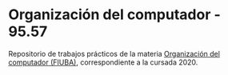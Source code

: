 # Organización del computador - 95.57
Repositorio de trabajos prácticos de la materia [Organización del computador (FIUBA)](https://orgacomp.github.io/9557/), correspondiente a la cursada 2020.

